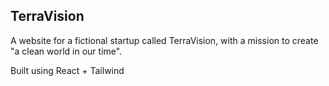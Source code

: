 ## TerraVision

A website for a fictional startup called TerraVision, with a mission to create "a clean world in our time".  

Built using React + Tailwind